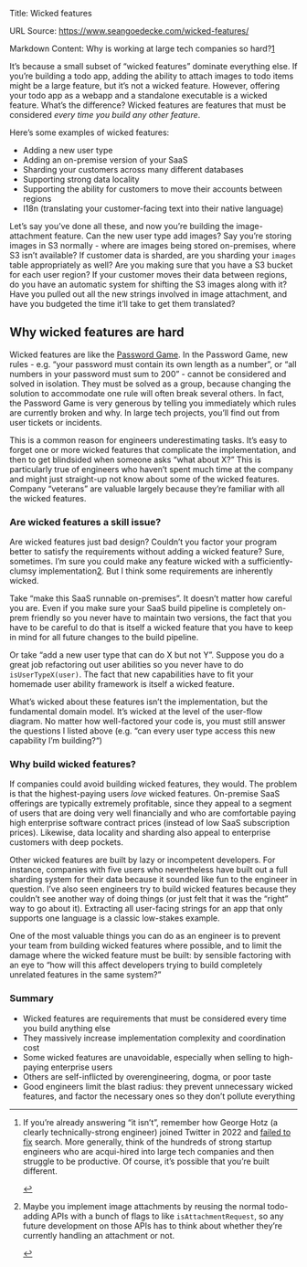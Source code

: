 Title: Wicked features

URL Source: https://www.seangoedecke.com/wicked-features/

Markdown Content:
Why is working at large tech companies so hard?[1](https://www.seangoedecke.com/wicked-features/#fn-1)

It’s because a small subset of “wicked features” dominate everything else. If you’re building a todo app, adding the ability to attach images to todo items might be a large feature, but it’s not a wicked feature. However, offering your todo app as a webapp and a standalone executable is a wicked feature. What’s the difference? Wicked features are features that must be considered _every time you build any other feature_.

Here’s some examples of wicked features:

*   Adding a new user type
*   Adding an on-premise version of your SaaS
*   Sharding your customers across many different databases
*   Supporting strong data locality
*   Supporting the ability for customers to move their accounts between regions
*   I18n (translating your customer-facing text into their native language)

Let’s say you’ve done all these, and now you’re building the image-attachment feature. Can the new user type add images? Say you’re storing images in S3 normally - where are images being stored on-premises, where S3 isn’t available? If customer data is sharded, are you sharding your `images` table appropriately as well? Are you making sure that you have a S3 bucket for each user region? If your customer moves their data between regions, do you have an automatic system for shifting the S3 images along with it? Have you pulled out all the new strings involved in image attachment, and have you budgeted the time it’ll take to get them translated?

Why wicked features are hard
----------------------------

Wicked features are like the [Password Game](https://neal.fun/password-game/). In the Password Game, new rules - e.g. “your password must contain its own length as a number”, or “all numbers in your password must sum to 200” - cannot be considered and solved in isolation. They must be solved as a group, because changing the solution to accommodate one rule will often break several others. In fact, the Password Game is very generous by telling you immediately which rules are currently broken and why. In large tech projects, you’ll find out from user tickets or incidents.

This is a common reason for engineers underestimating tasks. It’s easy to forget one or more wicked features that complicate the implementation, and then to get blindsided when someone asks “what about X?” This is particularly true of engineers who haven’t spent much time at the company and might just straight-up not know about some of the wicked features. Company “veterans” are valuable largely because they’re familiar with all the wicked features.

### Are wicked features a skill issue?

Are wicked features just bad design? Couldn’t you factor your program better to satisfy the requirements without adding a wicked feature? Sure, sometimes. I’m sure you could make any feature wicked with a sufficiently-clumsy implementation[2](https://www.seangoedecke.com/wicked-features/#fn-2). But I think some requirements are inherently wicked.

Take “make this SaaS runnable on-premises”. It doesn’t matter how careful you are. Even if you make sure your SaaS build pipeline is completely on-prem friendly so you never have to maintain two versions, the fact that you have to be careful to do that is itself a wicked feature that you have to keep in mind for all future changes to the build pipeline.

Or take “add a new user type that can do X but not Y”. Suppose you do a great job refactoring out user abilities so you never have to do `isUserTypeX(user)`. The fact that new capabilities have to fit your homemade user ability framework is itself a wicked feature.

What’s wicked about these features isn’t the implementation, but the fundamental domain model. It’s wicked at the level of the user-flow diagram. No matter how well-factored your code is, you must still answer the questions I listed above (e.g. “can every user type access this new capability I’m building?“)

### Why build wicked features?

If companies could avoid building wicked features, they would. The problem is that the highest-paying users _love_ wicked features. On-premise SaaS offerings are typically extremely profitable, since they appeal to a segment of users that are doing very well financially and who are comfortable paying high enterprise software contract prices (instead of low SaaS subscription prices). Likewise, data locality and sharding also appeal to enterprise customers with deep pockets.

Other wicked features are built by lazy or incompetent developers. For instance, companies with five users who nevertheless have built out a full sharding system for their data because it sounded like fun to the engineer in question. I’ve also seen engineers try to build wicked features because they couldn’t see another way of doing things (or just felt that it was the “right” way to go about it). Extracting all user-facing strings for an app that only supports one language is a classic low-stakes example.

One of the most valuable things you can do as an engineer is to prevent your team from building wicked features where possible, and to limit the damage where the wicked feature must be built: by sensible factoring with an eye to “how will this affect developers trying to build completely unrelated features in the same system?”

### Summary

*   Wicked features are requirements that must be considered every time you build anything else
*   They massively increase implementation complexity and coordination cost
*   Some wicked features are unavoidable, especially when selling to high-paying enterprise users
*   Others are self-inflicted by overengineering, dogma, or poor taste
*   Good engineers limit the blast radius: they prevent unnecessary wicked features, and factor the necessary ones so they don’t pollute everything

* * *

1.  If you’re already answering “it isn’t”, remember how George Hotz (a clearly technically-strong engineer) joined Twitter in 2022 and [failed to fix](https://news.ycombinator.com/item?id=33723257) search. More generally, think of the hundreds of strong startup engineers who are acqui-hired into large tech companies and then struggle to be productive. Of course, it’s possible that you’re built different.
    
    [↩](https://www.seangoedecke.com/wicked-features/#fnref-1)
2.  Maybe you implement image attachments by reusing the normal todo-adding APIs with a bunch of flags to like `isAttachmentRequest`, so any future development on those APIs has to think about whether they’re currently handling an attachment or not.
    
    [↩](https://www.seangoedecke.com/wicked-features/#fnref-2)
